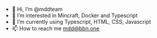 - 👋 Hi, I’m @mddteam
- 👀 I’m interested in Mincraft, Docker and Typescript
- 🌱 I’m currently using Typescript, HTML, CSS, Javascript
- 📫 How to reach me mdd@bbn.one
